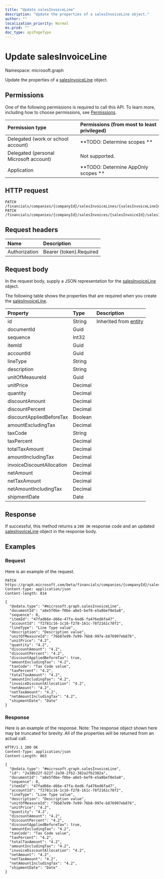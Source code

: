 ```yaml
---
title: "Update salesInvoiceLine"
description: "Update the properties of a salesInvoiceLine object."
author: ""
localization_priority: Normal
ms.prod: ""
doc_type: apiPageType
---
```


# Update salesInvoiceLine

Namespace: microsoft.graph

Update the properties of a [salesInvoiceLine](../resources/salesinvoiceline.md) object.

## Permissions
One of the following permissions is required to call this API. To learn more, including how to choose permissions, see [Permissions](/concepts/permissions-reference.md).

|Permission type|Permissions (from most to least privileged)|
|:---|:---|
|Delegated (work or school account)|**TODO: Determine scopes **|
|Delegated (personal Microsoft account)|Not supported.|
|Application|**TODO: Determine AppOnly scopes **|

## HTTP request
<!-- {
  "blockType": "ignored"
}
-->
``` http
PATCH /financials/companies/{companyId}/salesInvoiceLines/{salesInvoiceLineId}
PATCH /financials/companies/{companyId}/salesInvoices/{salesInvoiceId}/salesInvoiceLines/{salesInvoiceLineId}
```

## Request headers
|Name|Description|
|:---|:---|
|Authorization|Bearer {token}.Required|

## Request body
In the request body, supply a JSON representation for the [salesInvoiceLine](../resources/salesinvoiceline.md) object.

The following table shows the properties that are required when you create the [salesInvoiceLine](../resources/salesinvoiceline.md).

|Property|Type|Description|
|:---|:---|:---|
|id|String| Inherited from [entity](../resources/entity.md)|
|documentId|Guid||
|sequence|Int32||
|itemId|Guid||
|accountId|Guid||
|lineType|String||
|description|String||
|unitOfMeasureId|Guid||
|unitPrice|Decimal||
|quantity|Decimal||
|discountAmount|Decimal||
|discountPercent|Decimal||
|discountAppliedBeforeTax|Boolean||
|amountExcludingTax|Decimal||
|taxCode|String||
|taxPercent|Decimal||
|totalTaxAmount|Decimal||
|amountIncludingTax|Decimal||
|invoiceDiscountAllocation|Decimal||
|netAmount|Decimal||
|netTaxAmount|Decimal||
|netAmountIncludingTax|Decimal||
|shipmentDate|Date||



## Response
If successful, this method returns a `200 OK` response code and an updated [salesInvoiceLine](../resources/salesinvoiceline.md) object in the response body.

## Examples

### Request
Here is an example of the request.
<!-- {
  "blockType": "request",
  "name": "update_salesinvoiceline"
}
-->
``` http
PATCH https://graph.microsoft.com/beta/financials/companies/{companyId}/salesInvoiceLines/{salesInvoiceLineId}
Content-type: application/json
Content-length: 814

{
  "@odata.type": "#microsoft.graph.salesInvoiceLine",
  "documentId": "a8e5f0be-f0be-a8e5-bef0-e5a8bef0e5a8",
  "sequence": 8,
  "itemId": "47fad66e-d66e-47fa-6ed6-fa476ed6fa47",
  "accountId": "f2781c16-1c16-f278-161c-78f2161c78f2",
  "lineType": "Line Type value",
  "description": "Description value",
  "unitOfMeasureId": "76b87e99-7e99-76b8-997e-b876997eb876",
  "unitPrice": "4.2",
  "quantity": "4.2",
  "discountAmount": "4.2",
  "discountPercent": "4.2",
  "discountAppliedBeforeTax": true,
  "amountExcludingTax": "4.2",
  "taxCode": "Tax Code value",
  "taxPercent": "4.2",
  "totalTaxAmount": "4.2",
  "amountIncludingTax": "4.2",
  "invoiceDiscountAllocation": "4.2",
  "netAmount": "4.2",
  "netTaxAmount": "4.2",
  "netAmountIncludingTax": "4.2",
  "shipmentDate": "Date"
}
```

### Response
Here is an example of the response. Note: The response object shown here may be truncated for brevity. All of the properties will be returned from an actual call.
<!-- {
  "blockType": "response",
  "truncated": true
}
-->
``` http
HTTP/1.1 200 OK
Content-Type: application/json
Content-Length: 863

{
  "@odata.type": "#microsoft.graph.salesInvoiceLine",
  "id": "2a38b22f-b22f-2a38-2fb2-382a2fb2382a",
  "documentId": "a8e5f0be-f0be-a8e5-bef0-e5a8bef0e5a8",
  "sequence": 8,
  "itemId": "47fad66e-d66e-47fa-6ed6-fa476ed6fa47",
  "accountId": "f2781c16-1c16-f278-161c-78f2161c78f2",
  "lineType": "Line Type value",
  "description": "Description value",
  "unitOfMeasureId": "76b87e99-7e99-76b8-997e-b876997eb876",
  "unitPrice": "4.2",
  "quantity": "4.2",
  "discountAmount": "4.2",
  "discountPercent": "4.2",
  "discountAppliedBeforeTax": true,
  "amountExcludingTax": "4.2",
  "taxCode": "Tax Code value",
  "taxPercent": "4.2",
  "totalTaxAmount": "4.2",
  "amountIncludingTax": "4.2",
  "invoiceDiscountAllocation": "4.2",
  "netAmount": "4.2",
  "netTaxAmount": "4.2",
  "netAmountIncludingTax": "4.2",
  "shipmentDate": "Date"
}
```

